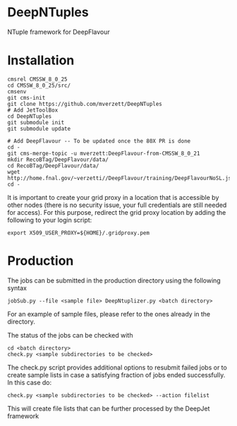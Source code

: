 # DeepNTuples
NTuple framework for DeepFlavour

Installation
============

```
cmsrel CMSSW_8_0_25
cd CMSSW_8_0_25/src/
cmsenv
git cms-init
git clone https://github.com/mverzett/DeepNTuples
# Add JetToolBox
cd DeepNTuples
git submodule init
git submodule update

# Add DeepFlavour -- To be updated once the 80X PR is done
cd -
git cms-merge-topic -u mverzett:DeepFlavour-from-CMSSW_8_0_21
mkdir RecoBTag/DeepFlavour/data/
cd RecoBTag/DeepFlavour/data/
wget http://home.fnal.gov/~verzetti//DeepFlavour/training/DeepFlavourNoSL.json
cd -
```

It is important to create your grid proxy in a location that is accessible by other nodes (there is no security issue, your full credentials are still needed for access). For this purpose, redirect the grid proxy location by adding the following to your login script:

```
export X509_USER_PROXY=${HOME}/.gridproxy.pem
```

Production
==========

The jobs can be submitted in the production directory using the following syntax
```
jobSub.py --file <sample file> DeepNtuplizer.py <batch directory>
```
For an example of sample files, please refer to the ones already in the directory.

The status of the jobs can be checked with
```
cd <batch directory>
check.py <sample subdirectories to be checked>
```

The check.py script provides additional options to resubmit failed jobs or to create sample lists in case a satisfying fraction of jobs ended successfully. In this case do:
```
check.py <sample subdirectories to be checked> --action filelist
```

This will create file lists that can be further processed by the DeepJet framework